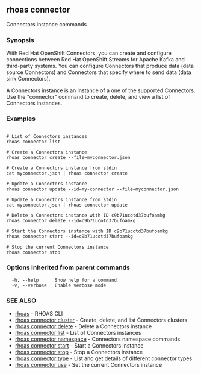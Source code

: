 ## rhoas connector

Connectors instance commands

### Synopsis

With Red Hat OpenShift Connectors, you can create and configure connections between Red Hat OpenShift Streams for Apache Kafka and third-party systems. You can configure Connectors that produce data (data source Connectors) and Connectors that specify where to send data (data sink Connectors).

A Connectors instance is an instance of a one of the supported Connectors.
Use the "connector" command to create, delete, and view a list of Connectors instances.


### Examples

```
   
# List of Connectors instances
rhoas connector list

# Create a Connectors instance
rhoas connector create --file=myconnector.json

# Create a Connectors instance from stdin
cat myconnector.json | rhoas connector create

# Update a Connectors instance
rhoas connector update --id=my-connector --file=myconnector.json

# Update a Connectors instance from stdin
cat myconnector.json | rhoas connector update

# Delete a Connectors instance with ID c9b71ucotd37bufoamkg
rhoas connector delete --id=c9b71ucotd37bufoamkg

# Start the Connectors instance with ID c9b71ucotd37bufoamkg
rhoas connector start --id=c9b71ucotd37bufoamkg

# Stop the current Connectors instance
rhoas connector stop

```

### Options inherited from parent commands

```
  -h, --help      Show help for a command
  -v, --verbose   Enable verbose mode
```

### SEE ALSO

* [rhoas](rhoas.md)	 - RHOAS CLI
* [rhoas connector cluster](rhoas_connector_cluster.md)	 - Create, delete, and list Connectors clusters
* [rhoas connector delete](rhoas_connector_delete.md)	 - Delete a Connectors instance
* [rhoas connector list](rhoas_connector_list.md)	 - List of Connectors instances
* [rhoas connector namespace](rhoas_connector_namespace.md)	 - Connectors namespace commands
* [rhoas connector start](rhoas_connector_start.md)	 - Start a Connectors instance
* [rhoas connector stop](rhoas_connector_stop.md)	 - Stop a Connectors instance
* [rhoas connector type](rhoas_connector_type.md)	 - List and get details of different connector types
* [rhoas connector use](rhoas_connector_use.md)	 - Set the current Connectors instance

